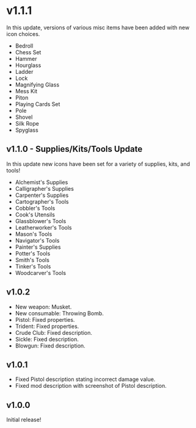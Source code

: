# v1.1.1

In this update, versions of various misc items have been added with new icon choices.

- Bedroll
- Chess Set
- Hammer
- Hourglass
- Ladder
- Lock
- Magnifying Glass
- Mess Kit
- Piton
- Playing Cards Set
- Pole
- Shovel
- Silk Rope
- Spyglass

## v1.1.0 - Supplies/Kits/Tools Update

In this update new icons have been set for a variety of supplies, kits, and tools!

- Alchemist's Supplies
- Calligrapher's Supplies
- Carpenter's Supplies
- Cartographer's Tools
- Cobbler's Tools
- Cook's Utensils
- Glassblower's Tools
- Leatherworker's Tools
- Mason's Tools
- Navigator's Tools
- Painter's Supplies
- Potter's Tools
- Smith's Tools
- Tinker's Tools
- Woodcarver's Tools

## v1.0.2

- New weapon: Musket.
- New consumable: Throwing Bomb.
- Pistol: Fixed properties.
- Trident: Fixed properties.
- Crude Club: Fixed description.
- Sickle: Fixed description.
- Blowgun: Fixed description.

## v1.0.1

- Fixed Pistol description stating incorrect damage value.
- Fixed mod description with screenshot of Pistol description.

## v1.0.0

Initial release!
